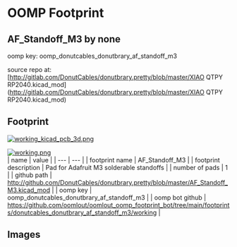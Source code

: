 # OOMP Footprint  
## AF_Standoff_M3  by none  
  
oomp key: oomp_donutcables_donutbrary_af_standoff_m3  
  
source repo at: [http://gitlab.com/DonutCables/donutbrary.pretty/blob/master/XIAO QTPY RP2040.kicad_mod](http://gitlab.com/DonutCables/donutbrary.pretty/blob/master/XIAO QTPY RP2040.kicad_mod)  
## Footprint  
  
[![working_kicad_pcb_3d.png](working_kicad_pcb_3d_600.png)](working_kicad_pcb_3d.png)  
  
[![working.png](working_600.png)](working.png)  
| name | value | 
| --- | --- | 
| footprint name | AF_Standoff_M3 | 
| footprint description | Pad for Adafruit M3 solderable standoffs | 
| number of pads | 1 | 
| github path | http://github.com/DonutCables/donutbrary.pretty/blob/master/AF_Standoff_M3.kicad_mod | 
| oomp key | oomp_donutcables_donutbrary_af_standoff_m3 | 
| oomp bot github | https://github.com/oomlout/oomlout_oomp_footprint_bot/tree/main/footprints/donutcables_donutbrary_af_standoff_m3/working | 
## Images  
